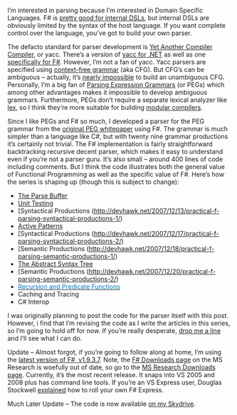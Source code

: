 I’m interested in parsing because I’m interested in Domain Specific
Languages. F\# is [pretty good for internal
DSLs](http://tomasp.net/blog/fsharp-iv-lang.aspx), but internal DSLs are
obviously limited by the syntax of the host language. If you want
complete control over the language, you’ve got to build your own parser.

The defacto standard for parser development is [Yet Another Compiler
Compiler](http://en.wikipedia.org/wiki/Yacc), or yacc. There’s a version
of [yacc for
.NET](http://devhawk.net/2006/09/17/managed-lex-and-yacc/) as well
as one [specifically for
F\#](http://research.microsoft.com/fsharp/manual/parsing.aspx). However,
I’m not a fan of yacc. Yacc parsers are specified using [context-free
grammar](http://en.wikipedia.org/wiki/Context-free_grammar) (aka CFG).
But CFG’s can be ambiguous – actually, it’s [nearly
impossible](http://en.wikipedia.org/wiki/Dangling_else) to build an
unambiguous CFG. Personally, I’m a big fan of [Parsing Expression
Grammars](http://pdos.csail.mit.edu/~baford/packrat/) (or PEGs) which
among other advantages makes it impossible to develop ambiguous
grammars. Furthermore, PEGs don’t require a separate lexical analyzer
like [lex](http://en.wikipedia.org/wiki/Lex_programming_tool), so I
think they’re more suitable for building [modular
compilers](http://devhawk.net/2006/08/15/modular-compilers/).

Since I like PEGs and F\# so much, I developed a parser for the PEG
grammar from the [original PEG
whitepaper](http://pdos.csail.mit.edu/~baford/packrat/popl04/) using
F\#. The grammar is much simpler than a language like C\#, but with
twenty nine grammar productions it’s certainly not trivial. The F\#
implementation is fairly straightforward backtracking recursive decent
parser, which makes it easy to understand even if you’re not a parser
guru. It’s also small – around 400 lines of code including comments. But
I think the code illustrates both the general value of Functional
Programming as well as the specific value of F\#. Here’s how the series
is shaping up (though this is subject to change):

-   [The Parse
    Buffer](http://devhawk.net/2007/12/11/practical-f-parsing-the-parse-buffer/)
-   [Unit
    Testing](http://devhawk.net/2007/12/12/practical-f-parsing-unit-testing/)
-   [Syntactical Productions
    (http://devhawk.net/2007/12/13/practical-f-parsing-syntactical-productions-1/)
-   [Active
    Patterns](http://devhawk.net/2007/12/14/practical-f-parsing-active-patterns/)
-   [Syntactical Productions
    (http://devhawk.net/2007/12/17/practical-f-parsing-syntactical-productions-2/)
-   [Semantic Productions
    (http://devhawk.net/2007/12/18/practical-f-parsing-semantic-productions-1/)
-   [](http://devhawk.net/2007/12/18/practical-f-parsing-semantic-productions-1/)[The
    Abstract Syntax
    Tree](http://devhawk.net/2007/12/19/practical-f-parsing-the-abstract-syntax-tree/)
-   [Semantic Productions
    (http://devhawk.net/2007/12/20/practical-f-parsing-semantic-productions-2/)
-   [<span style="color: #017cbc;">Recursion and Predicate
    Functions</span>](http://devhawk.net/2008/01/29/practical-f-parsing-recursion-and-predicate-functions/)
-   Caching and Tracing
-   C\# Interop

I was originally planning to post the code for the parser itself with
this post. However, i find that I’m revising the code as I write the
articles in this series, so I’m going to hold off for now. If you’re
really desperate, [drop me a line](mailto:harry@devhawk.net) and I’ll
see what I can do.

Update – Almost forgot, if you’re going to follow along at home, I’m
using the [latest version of F\#,
v1.9.3.7](http://research.microsoft.com/research/downloads/Details/e8478d6b-49c0-4750-80eb-0e424d1631a3/Details.aspx).
Note, the [F\# Downloads
page](http://research.microsoft.com/fsharp/release.aspx) on the MS
Research is woefully out of date, so go to the [MS Research Downloads
page](http://research.microsoft.com/research/downloads/Browse.aspx?categoryID=0&sortCriteria=releaseDate&sortOrder=descending).
Currently, it’s the most recent release. It snaps into VS 2005 and 2008
plus has command line tools. If you’re an VS Express user, Douglas
Stockwell [explained](http://11011.net/archives/000721.html) how to roll
your own F\# Express.

Much Later Update – The code is now available [on my
Skydrive](http://cid-0d9bc809858885a4.skydrive.live.com/browse.aspx/DevHawk%20Content/Projects/Practical%20Parsing%20in%20F%7C3).

